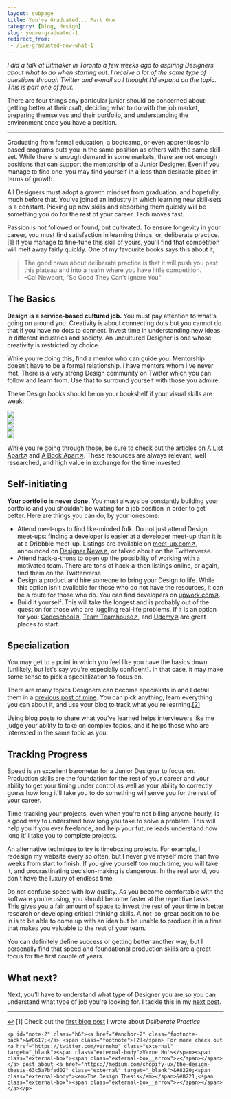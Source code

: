 ```yaml
---
layout: subpage
title: You've Graduated... Part One
category: [blog, design]
slug: youve-graduated-1
redirect_from: 
 - /ive-graduated-now-what-1
---
```

*I did a talk at Bitmaker in Toronto a few weeks ago to aspiring Designers about what to do when starting out. I receive a lot of the same type of questions through Twitter and e-mail so I thought I'd expand on the topic. This is part one of four.*

There are four things any particular junior should be concerned about: getting better at their craft, deciding what to do with the job market, preparing themselves and their portfolio, and understanding the environment once you have a position.

<hr class="small">

Graduating from formal education, a bootcamp, or even apprenticeship based programs puts you in the same position as others with the same skill-set. While there is enough demand in some markets, there are not enough positions that can support the mentorship of a Junior Designer. Even if you manage to find one, you may find yourself in a less than desirable place in terms of growth.

All Designers must adopt a growth mindset from graduation, and hopefully, much before that. You've joined an industry in which learning new skill-sets is a constant. Picking up new skills and absorbing them quickly will be something you do for the rest of your career. Tech moves fast.

Passion is not followed or found, but cultivated. To ensure longevity in your career, you must find satisfaction in learning things, or, deliberate practice.<a id="anchor-1" href="#note-1" class="fieldnotes-anchor">[1]</a> If you manage to fine-tune this skill of yours, you'll find that competition will melt away fairly quickly. One of my favourite books says this about it,

<blockquote class="large">
    <p>The good news about deliberate practice is that it will push you past this plateau and into a realm where you have little competition.
    <br>–Cal Newport, "So Good They Can't Ignore You"</p>
</blockquote>

## The Basics

**Design is a service-based cultured job.** You must pay attention to what's going on around you. Creativity is about connecting dots but you cannot do that if you have no dots to connect. Invest time in understanding new ideas in different industries and society. An uncultured Designer is one whose creativity is restricted by choice.

While you're doing this, find a mentor who can guide you. Mentorship doesn't have to be a formal relationship. I have mentors whom I've never met. There is a very strong Design community on Twitter which you can follow and learn from. Use that to surround yourself with those you admire.

These Design books should be on your bookshelf if your visual skills are weak:

<div class="grid">
    <div class="grid__item one--one-half">
        <div class="grid">
            <div class="grid__item one-half">
                <a  href="https://www.amazon.com/gp/product/1616890363/ref=as_li_tl?ie=UTF8&camp=1789&creative=9325&creativeASIN=1616890363&linkCode=as2&tag=heltraprodes-20&linkId=14f710a3f470e276efc880469c2c8363"><img src="/img/post/55-geometryofdesign.jpg" class="book-cover"></a>
            </div>
            <div class="grid__item one-half">
                <a href="https://www.amazon.com/gp/product/0205066445/ref=as_li_tl?ie=UTF8&camp=1789&creative=9325&creativeASIN=0205066445&linkCode=as2&tag=heltraprodes-20&linkId=a5215ae03949c673f5de7e73bf2442cf"><img src="/img/post/55-typeprimer.jpg" class="book-cover"></a>
            </div>
        </div>
    </div>
    <div class="grid__item one--one-half">
        <div class="grid">
            <div class="grid__item one-half">
                <a  href="https://www.amazon.com/gp/product/2917855665/ref=as_li_tl?ie=UTF8&camp=1789&creative=9325&creativeASIN=2917855665&linkCode=as2&tag=heltraprodes-20&linkId=01a1a6adc9b37f0eb5fff609f4e5dadc"><img src="/img/post/55-detailintypography.jpg" class="book-cover"></a>
            </div>
            <div class="grid__item one-half">
                <a href="https://www.amazon.com/gp/product/0881792128/ref=as_li_tl?ie=UTF8&camp=1789&creative=9325&creativeASIN=0881792128&linkCode=as2&tag=heltraprodes-20&linkId=fbe40407a60bcaf54cb1673a7025cdc7"><img src="/img/post/55-elementsoftypographicstyle.jpg" class="book-cover"></a>
            </div>
        </div>
    </div>
</div>

While you're going through those, be sure to check out the articles on <a href="https://alistapart.com" class="external" target="_blank"><span class="external-body">A List Apart</span><span class="external-box"><span class="external-box__arrow">↗</span></span></a> and <a href="https://abookapart.com" class="external" target="_blank"><span class="external-body">A Book Apart</span><span class="external-box"><span class="external-box__arrow">↗</span></span></a>. These resources are always relevant, well researched, and high value in exchange for the time invested.

## Self-initiating

**Your portfolio is never done.** You must always be constantly building your portfolio and you shouldn't be waiting for a job position in order to get better. Here are things you can do, by your lonesome:

- Attend meet-ups to find like-minded folk. Do not just attend Design meet-ups: finding a developer is easier at a developer meet-up than it is at a Dribbble meet-up. Listings are available on <a href="http://meet-up.com" class="external" target="_blank"><span class="external-body">meet-up.com</span><span class="external-box"><span class="external-box__arrow">↗</span></span></a>, announced on <a href="https://www.designernews.co" class="external" target="_blank"><span class="external-body">Designer News</span><span class="external-box"><span class="external-box__arrow">↗</span></span></a>, or talked about on the Twitterverse.
- Attend hack-a-thons to open up the possibility of working with a motivated team. There are tons of hack-a-thon listings online, or again, find them on the Twitterverse.
- Design a product and hire someone to bring your Design to life. While this option isn't available for those who do not have the resources, it can be a route for those who do. You can find developers on <a href="https://www.upwork.com/" class="external" target="_blank"><span class="external-body">upwork.com</span><span class="external-box"><span class="external-box__arrow">↗</span></span></a>.
- Build it yourself. This will take the longest and is probably out of the question for those who are juggling real-life problems. If it is an option for you: <a href="http://codeschool.com" class="external" target="_blank"><span class="external-body">Codeschool</span><span class="external-box"><span class="external-box__arrow">↗</span></span></a>, <a href="https://teamtreehouse.com" class="external" target="_blank"><span class="external-body">Team Teamhouse</span><span class="external-box"><span class="external-box__arrow">↗</span></span></a>, and <a href="https://www.udemy.com" class="external" target="_blank"><span class="external-body">Udemy</span><span class="external-box"><span class="external-box__arrow">↗</span></span></a> are great places to start.

## Specialization

You may get to a point in which you feel like you have the basics down (unlikely, but let's say you're especially confident). In that case, it may make some sense to pick a specialization to focus on.

There are many topics Designers can become specialists in and I detail them in a [previous post of mine](http://helentran.com/deliberate-practice). You can pick anything, learn everything you can about it, and use your blog to track what you're learning.<a id="anchor-2" href="#note-2" class="fieldnotes-anchor">[2]</a>

Using blog posts to share what you've learned helps interviewers like me judge your ability to take on complex topics, and it helps those who are interested in the same topic as you.

## Tracking Progress

Speed is an excellent barometer for a Junior Designer to focus on. Production skills are the foundation for the rest of your career and your ability to get your timing under control as well as your ability to correctly guess how long it'll take you to do something will serve you for the rest of your career.

Time-tracking your projects, even when you're not billing anyone hourly, is a good way to understand how long you take to solve a problem. This will help you if you ever freelance, and help your future leads understand how long it'll take you to complete projects.

An alternative technique to try is timeboxing projects. For example, I redesign my website every so often, but I never give myself more than two weeks from start to finish. If you give yourself too much time, you will take it, and procrastinating  decision-making is dangerous. In the real world, you don't have the luxury of endless time.

Do not confuse speed with low quality. As you become comfortable with the software you're using, you should become faster at the repetitive tasks. This gives you a fair amount of space to invest the rest of your time in better research or developing critical thinking skills. A not-so-great position to be in is to be able to come up with an idea but be unable to produce it in a time that makes you valuable to the rest of your team. 

You can definitely define success or getting better another way, but I personally find that speed and foundational production skills are a great focus for the first couple of years. 

## What next?

Next, you'll have to understand what type of Designer you are so you can understand what type of job you're looking for. I tackle this in my [next post](http://helentran.com/youve-graduated-2).

<hr class="small">

<div class="fieldnotes">
    <p id="note-1" class="h6"><a href="#anchor-1" class="footnote-back">&#8617;</a> <span class="footnote">[1]</span> Check out the <a href="http://helentran.com/deliberate-practice">first blog post</a> I wrote about <em>Deliberate Practice</em></p>

    <p id="note-2" class="h6"><a href="#anchor-2" class="footnote-back">&#8617;</a> <span class="footnote">[2]</span> For more check out <a href="https://twitter.com/verneho" class="external" target="_blank"><span class="external-body">Verne Ho's</span><span class="external-box"><span class="external-box__arrow">↗</span></span></a> post about <a href="https://medium.com/shopify-ux/the-design-thesis-63c5a7bfed02" class="external" target="_blank">&#8220;<span class="external-body"><em>The Design Thesis</em></span>&#8221;<span class="external-box"><span class="external-box__arrow">↗</span></span></a></p>
</div>